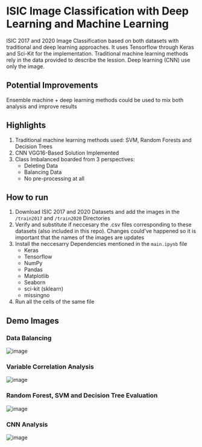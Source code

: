 # ISIC Image Classification with Deep Learning and Machine Learning

ISIC 2017 and 2020 Image Classification based on both datasets with traditional and deep learning approaches. It uses Tensorflow through Keras and Sci-Kit for the implementation. Traditional machine learning methods rely in the data provided to describe the lession. Deep learning (CNN) use only the image.

## Potential Improvements
Ensemble machine + deep learning methods could be used to mix both analysis and improve results

## Highlights

1. Traditional  machine learning methods used: SVM, Random Forests and Decision Trees
2. CNN VGG16-Based Solution Implemented
3. Class Imbalanced boarded from 3 perspectives:
    - Deleting Data
    - Balancing Data
    - No pre-processing at all

## How to run
1. Download ISIC 2017 and 2020 Datasets and add the images in the `/train2017` and `/train2020` Directories
2. Verify and substitute if neccesary the .csv files corresponding to these datasets (also included in this repo). Changes could've happened so it is important that the names of the images are updates
3. Install the neccesarry Dependencies mentioned in the `main.ipynb` file
    - Keras
    - Tensorflow
    - NumPy
    - Pandas
    - Matplotlib
    - Seaborn
    - sci-kit (sklearn)
    - missingno 
4. Run all the cells of the same file

## Demo Images

### Data Balancing
![image](https://user-images.githubusercontent.com/87340855/218802198-f0bb4049-7d93-4013-b6c2-e4a4c42212f0.png)

### Variable Correlation Analysis
![image](https://user-images.githubusercontent.com/87340855/218802374-ac3d2615-e07b-4db9-9d94-23cd8eb98165.png)

### Random Forest, SVM and Decision Tree Evaluation
![image](https://user-images.githubusercontent.com/87340855/218802628-4a164d57-090f-4f76-b666-e910c0185aca.png)

### CNN Analysis
![image](https://user-images.githubusercontent.com/87340855/218802799-bc888e22-e229-4be0-89af-b8a7e4a09483.png)
